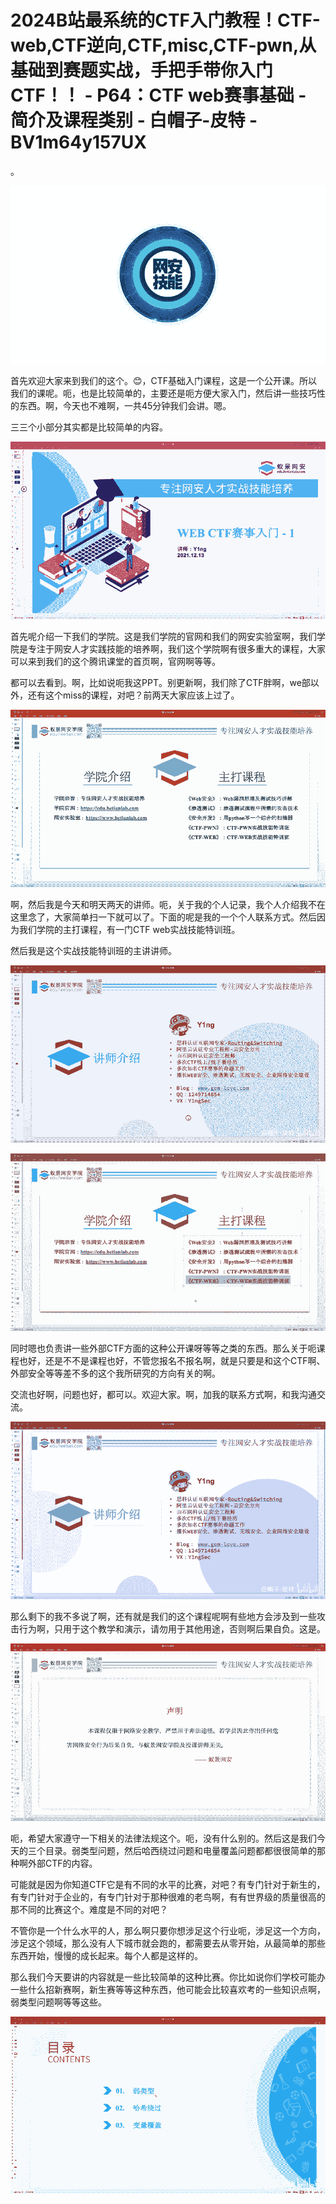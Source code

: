 # 2024B站最系统的CTF入门教程！CTF-web,CTF逆向,CTF,misc,CTF-pwn,从基础到赛题实战，手把手带你入门CTF！！ - P64：CTF web赛事基础 - 简介及课程类别 - 白帽子-皮特 - BV1m64y157UX

。

![](img/6f239ca7408cb004e3f9e4b075b3efbc_1.png)

首先欢迎大家来到我们的这个。😊，CTF基础入门课程，这是一个公开课。所以我们的课呢。呃，也是比较简单的，主要还是呃方便大家入门，然后讲一些技巧性的东西。啊，今天也不难啊，一共45分钟我们会讲。嗯。

三三个小部分其实都是比较简单的内容。

![](img/6f239ca7408cb004e3f9e4b075b3efbc_3.png)

首先呢介绍一下我们的学院。这是我们学院的官网和我们的网安实验室啊，我们学院是专注于网安人才实践技能的培养啊，我们这个学院啊有很多重大的课程，大家可以来到我们的这个腾讯课堂的首页啊，官网啊等等。

都可以去看到。啊，比如说呃我这PPT。别更新啊，我们除了CTF胖啊，we部以外，还有这个miss的课程，对吧？前两天大家应该上过了。



![](img/6f239ca7408cb004e3f9e4b075b3efbc_5.png)

啊，然后我是今天和明天两天的讲师。呃，关于我的个人记录，我个人介绍我不在这里念了，大家简单扫一下就可以了。下面的呢是我的一个个人联系方式。然后因为我们学院的主打课程，有一门CTF web实战技能特训班。

然后我是这个实战技能特训班的主讲讲师。

![](img/6f239ca7408cb004e3f9e4b075b3efbc_7.png)

![](img/6f239ca7408cb004e3f9e4b075b3efbc_8.png)

同时嗯也负责讲一些外部CTF方面的这种公开课呀等等之类的东西。那么关于呃课程也好，还是不不是课程也好，不管您报名不报名啊，就是只要是和这个CTF啊、外部安全等等差不多的这个我所研究的方向有关的啊。

交流也好啊，问题也好，都可以。欢迎大家。啊，加我的联系方式啊，和我沟通交流。

![](img/6f239ca7408cb004e3f9e4b075b3efbc_10.png)

那么剩下的我不多说了啊，还有就是我们的这个课程呢啊有些地方会涉及到一些攻击行为啊，只用于这个教学和演示，请勿用于其他用途，否则啊后果自负。这是。



![](img/6f239ca7408cb004e3f9e4b075b3efbc_12.png)

呃，希望大家遵守一下相关的法律法规这个。呃，没有什么别的。然后这是我们今天的三个目录。弱类型问题，然后哈西绕过问题和电量覆盖问题都都很很简单的那种啊外部CTF的内容。

可能就是因为你知道CTF它是有不同的水平的比赛，对吧？有专门针对于新生的，有专门针对于企业的，有专门针对于那种很难的老鸟啊，有有世界级的质量很高的那不同的比赛这个。难度是不同的对吧？

不管你是一个什么水平的人，那么啊只要你想涉足这个行业呃，涉足这一个方向，涉足这个领域，那么没有人下城市就会跑的，都需要去从零开始，从最简单的那些东西开始，慢慢的成长起来。每个人都是这样的。

那么我们今天要讲的内容就是一些比较简单的这种比赛。你比如说你们学校可能办一些什么招新赛啊，新生赛等等这种东西，他可能会比较喜欢考的一些知识点啊，弱类型问题啊等等这些。



![](img/6f239ca7408cb004e3f9e4b075b3efbc_14.png)